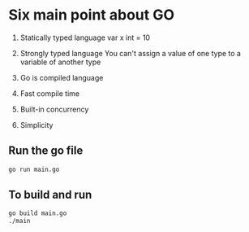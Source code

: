 # Six main point about GO

1. Statically typed language
var x int = 10

2. Strongly typed language
You can't assign a value of one type to a variable of another type

3. Go is compiled language

4. Fast compile time

5. Built-in concurrency

6. Simplicity

## Run the go file
```bash
go run main.go
```

## To build and run
```bash
go build main.go
./main
```